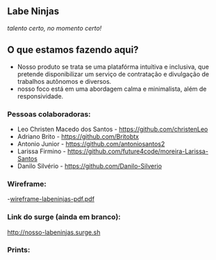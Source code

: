 ## Labe Ninjas
*talento certo, no momento certo!*

## O que estamos fazendo aqui?
- Nosso produto se trata se uma platafórma intuítiva e inclusiva, que pretende disponibilizar um serviço de contratação e divulgação de trabalhos autônomos e diversos.
- nosso foco está em uma abordagem calma e minimalista, além de responsividade.

### Pessoas colaboradoras:
- Leo Christen Macedo dos Santos - https://github.com/christenLeo
- Adriano Brito - https://github.com/Britobtx
- Antonio Junior - https://github.com/antoniosantos2
- Larissa Firmino - https://github.com/future4code/moreira-Larissa-Santos
- Danilo Silvério - https://github.com/Danilo-Silverio

### Wireframe:
-[wireframe-labeninjas-pdf.pdf](https://github.com/future4code/Moreira-labe-ninja3/files/7990788/wireframe-labeninjas-pdf.pdf)



### Link do surge (ainda em branco):
http://nosso-labeninjas.surge.sh

### Prints:
